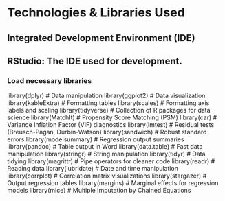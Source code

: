 
# Technologies & Libraries Used

## Integrated Development Environment (IDE)
## RStudio: The IDE used for development.

### Load necessary libraries
library(dplyr)          # Data manipulation
library(ggplot2)        # Data visualization
library(kableExtra)     # Formatting tables
library(scales)         # Formatting axis labels and scaling
library(tidyverse)      # Collection of R packages for data science
library(MatchIt)        # Propensity Score Matching (PSM)
library(car)            # Variance Inflation Factor (VIF) diagnostics
library(lmtest)         # Residual tests (Breusch-Pagan, Durbin-Watson)
library(sandwich)       # Robust standard errors
library(modelsummary)   # Regression output summaries
library(pandoc)         # Table output in Word
library(data.table)     # Fast data manipulation
library(stringr)        # String manipulation
library(tidyr)          # Data tidying
library(magrittr)       # Pipe operators for cleaner code
library(readr)          # Reading data
library(lubridate)      # Date and time manipulation
library(corrplot)       # Correlation matrix visualizations
library(stargazer)      # Output regression tables
library(margins)        # Marginal effects for regression models
library(mice)           # Multiple Imputation by Chained Equations

